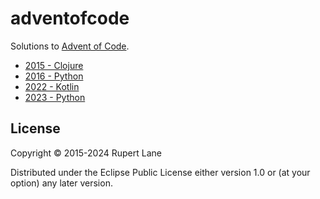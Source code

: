# adventofcode

Solutions to [Advent of Code](http://adventofcode.com/).

- [2015 - Clojure](2015/)
- [2016 - Python](2016/)
- [2022 - Kotlin](2022/)
- [2023 - Python](2023/)

## License

Copyright © 2015-2024 Rupert Lane

Distributed under the Eclipse Public License either version 1.0 or (at
your option) any later version.

